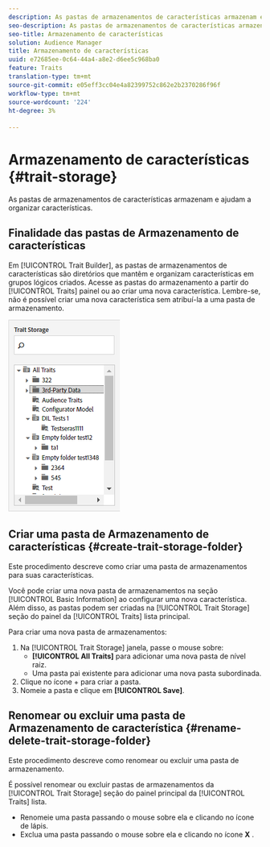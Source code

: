 ```yaml
---
description: As pastas de armazenamentos de características armazenam e ajudam a organizar características.
seo-description: As pastas de armazenamentos de características armazenam e ajudam a organizar características.
seo-title: Armazenamento de características
solution: Audience Manager
title: Armazenamento de características
uuid: e72685ee-0c64-44a4-a8e2-d6ee5c968ba0
feature: Traits
translation-type: tm+mt
source-git-commit: e05eff3cc04e4a82399752c862e2b2370286f96f
workflow-type: tm+mt
source-wordcount: '224'
ht-degree: 3%

---
```



# Armazenamento de características {#trait-storage}

As pastas de armazenamentos de características armazenam e ajudam a organizar características.

<!-- c_tb_storage.xml -->

## Finalidade das pastas de Armazenamento de características

Em [!UICONTROL Trait Builder], as pastas de armazenamentos de características são diretórios que mantêm e organizam características em grupos lógicos criados. Acesse as pastas do armazenamento a partir do [!UICONTROL Traits] painel ou ao criar uma nova característica. Lembre-se, não é possível criar uma nova característica sem atribuí-la a uma pasta de armazenamento.

![](assets/tb_storage.png)

## Criar uma pasta de Armazenamento de características {#create-trait-storage-folder}

Este procedimento descreve como criar uma pasta de armazenamentos para suas características.

<!-- t_tb_create_storage.xml -->

Você pode criar uma nova pasta de armazenamentos na seção [!UICONTROL Basic Information] ao configurar uma nova característica. Além disso, as pastas podem ser criadas na [!UICONTROL Trait Storage] seção do painel da [!UICONTROL Traits] lista principal.

Para criar uma nova pasta de armazenamentos:

1. Na [!UICONTROL Trait Storage] janela, passe o mouse sobre:
   * **[!UICONTROL All Traits]** para adicionar uma nova pasta de nível raiz.
   * Uma pasta pai existente para adicionar uma nova pasta subordinada.
1. Clique no ícone + para criar a pasta.
1. Nomeie a pasta e clique em **[!UICONTROL Save]**.

## Renomear ou excluir uma pasta de Armazenamento de característica {#rename-delete-trait-storage-folder}

Este procedimento descreve como renomear ou excluir uma pasta de armazenamento.

<!-- t_tb_rename_delete_storage.xml -->

É possível renomear ou excluir pastas de armazenamentos da [!UICONTROL Trait Storage] seção do painel principal da [!UICONTROL Traits] lista.

* Renomeie uma pasta passando o mouse sobre ela e clicando no ícone de lápis.
* Exclua uma pasta passando o mouse sobre ela e clicando no ícone **X** .